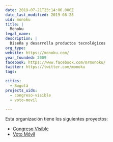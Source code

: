 ```yaml
---
date: 2019-07-21T23:14:06.000Z
date_last_modified: 2019-08-28
uid: monoku
title: |
  Monoku
legal_name: 
description: |
  Diseña y desarrolla productos tecnológicos
org_type: 
website: https://monoku.com/
year_founded: 2009
facebook: https://www.facebook.com/mrmonoku/
twitter: https://twitter.com/monoku
tags:

cities: 
  - Bogotá
projects_uids:
  - congreso-visible
  - voto-movil

---
```


Esta organización tiene los siguientes proyectos:

- [Congreso Visible](/proyectos/congreso-visible)
- [Voto Móvil](/proyectos/voto-movil)
